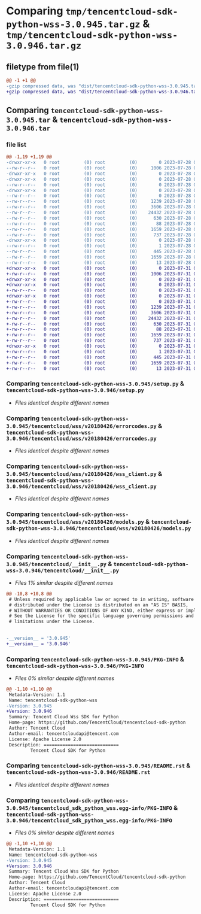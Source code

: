 # Comparing `tmp/tencentcloud-sdk-python-wss-3.0.945.tar.gz` & `tmp/tencentcloud-sdk-python-wss-3.0.946.tar.gz`

## filetype from file(1)

```diff
@@ -1 +1 @@
-gzip compressed data, was "dist/tencentcloud-sdk-python-wss-3.0.945.tar", last modified: Fri Jul 28 00:40:01 2023, max compression
+gzip compressed data, was "dist/tencentcloud-sdk-python-wss-3.0.946.tar", last modified: Mon Jul 31 00:40:18 2023, max compression
```

## Comparing `tencentcloud-sdk-python-wss-3.0.945.tar` & `tencentcloud-sdk-python-wss-3.0.946.tar`

### file list

```diff
@@ -1,19 +1,19 @@
-drwxr-xr-x   0 root         (0) root         (0)        0 2023-07-28 00:40:01.000000 tencentcloud-sdk-python-wss-3.0.945/
--rw-r--r--   0 root         (0) root         (0)     1006 2023-07-28 00:40:01.000000 tencentcloud-sdk-python-wss-3.0.945/setup.py
-drwxr-xr-x   0 root         (0) root         (0)        0 2023-07-28 00:40:01.000000 tencentcloud-sdk-python-wss-3.0.945/tencentcloud/
-drwxr-xr-x   0 root         (0) root         (0)        0 2023-07-28 00:40:01.000000 tencentcloud-sdk-python-wss-3.0.945/tencentcloud/wss/
--rw-r--r--   0 root         (0) root         (0)        0 2023-07-28 00:40:01.000000 tencentcloud-sdk-python-wss-3.0.945/tencentcloud/wss/__init__.py
-drwxr-xr-x   0 root         (0) root         (0)        0 2023-07-28 00:40:01.000000 tencentcloud-sdk-python-wss-3.0.945/tencentcloud/wss/v20180426/
--rw-r--r--   0 root         (0) root         (0)        0 2023-07-28 00:40:01.000000 tencentcloud-sdk-python-wss-3.0.945/tencentcloud/wss/v20180426/__init__.py
--rw-r--r--   0 root         (0) root         (0)     1239 2023-07-28 00:40:01.000000 tencentcloud-sdk-python-wss-3.0.945/tencentcloud/wss/v20180426/errorcodes.py
--rw-r--r--   0 root         (0) root         (0)     3606 2023-07-28 00:40:01.000000 tencentcloud-sdk-python-wss-3.0.945/tencentcloud/wss/v20180426/wss_client.py
--rw-r--r--   0 root         (0) root         (0)    24432 2023-07-28 00:40:01.000000 tencentcloud-sdk-python-wss-3.0.945/tencentcloud/wss/v20180426/models.py
--rw-r--r--   0 root         (0) root         (0)      630 2023-07-28 00:40:01.000000 tencentcloud-sdk-python-wss-3.0.945/tencentcloud/__init__.py
--rw-r--r--   0 root         (0) root         (0)       88 2023-07-28 00:40:01.000000 tencentcloud-sdk-python-wss-3.0.945/setup.cfg
--rw-r--r--   0 root         (0) root         (0)     1659 2023-07-28 00:40:01.000000 tencentcloud-sdk-python-wss-3.0.945/PKG-INFO
--rw-r--r--   0 root         (0) root         (0)      737 2023-07-28 00:40:01.000000 tencentcloud-sdk-python-wss-3.0.945/README.rst
-drwxr-xr-x   0 root         (0) root         (0)        0 2023-07-28 00:40:01.000000 tencentcloud-sdk-python-wss-3.0.945/tencentcloud_sdk_python_wss.egg-info/
--rw-r--r--   0 root         (0) root         (0)        1 2023-07-28 00:40:01.000000 tencentcloud-sdk-python-wss-3.0.945/tencentcloud_sdk_python_wss.egg-info/dependency_links.txt
--rw-r--r--   0 root         (0) root         (0)      445 2023-07-28 00:40:01.000000 tencentcloud-sdk-python-wss-3.0.945/tencentcloud_sdk_python_wss.egg-info/SOURCES.txt
--rw-r--r--   0 root         (0) root         (0)     1659 2023-07-28 00:40:01.000000 tencentcloud-sdk-python-wss-3.0.945/tencentcloud_sdk_python_wss.egg-info/PKG-INFO
--rw-r--r--   0 root         (0) root         (0)       13 2023-07-28 00:40:01.000000 tencentcloud-sdk-python-wss-3.0.945/tencentcloud_sdk_python_wss.egg-info/top_level.txt
+drwxr-xr-x   0 root         (0) root         (0)        0 2023-07-31 00:40:18.000000 tencentcloud-sdk-python-wss-3.0.946/
+-rw-r--r--   0 root         (0) root         (0)     1006 2023-07-31 00:40:18.000000 tencentcloud-sdk-python-wss-3.0.946/setup.py
+drwxr-xr-x   0 root         (0) root         (0)        0 2023-07-31 00:40:18.000000 tencentcloud-sdk-python-wss-3.0.946/tencentcloud/
+drwxr-xr-x   0 root         (0) root         (0)        0 2023-07-31 00:40:18.000000 tencentcloud-sdk-python-wss-3.0.946/tencentcloud/wss/
+-rw-r--r--   0 root         (0) root         (0)        0 2023-07-31 00:40:18.000000 tencentcloud-sdk-python-wss-3.0.946/tencentcloud/wss/__init__.py
+drwxr-xr-x   0 root         (0) root         (0)        0 2023-07-31 00:40:18.000000 tencentcloud-sdk-python-wss-3.0.946/tencentcloud/wss/v20180426/
+-rw-r--r--   0 root         (0) root         (0)        0 2023-07-31 00:40:18.000000 tencentcloud-sdk-python-wss-3.0.946/tencentcloud/wss/v20180426/__init__.py
+-rw-r--r--   0 root         (0) root         (0)     1239 2023-07-31 00:40:18.000000 tencentcloud-sdk-python-wss-3.0.946/tencentcloud/wss/v20180426/errorcodes.py
+-rw-r--r--   0 root         (0) root         (0)     3606 2023-07-31 00:40:18.000000 tencentcloud-sdk-python-wss-3.0.946/tencentcloud/wss/v20180426/wss_client.py
+-rw-r--r--   0 root         (0) root         (0)    24432 2023-07-31 00:40:18.000000 tencentcloud-sdk-python-wss-3.0.946/tencentcloud/wss/v20180426/models.py
+-rw-r--r--   0 root         (0) root         (0)      630 2023-07-31 00:40:18.000000 tencentcloud-sdk-python-wss-3.0.946/tencentcloud/__init__.py
+-rw-r--r--   0 root         (0) root         (0)       88 2023-07-31 00:40:18.000000 tencentcloud-sdk-python-wss-3.0.946/setup.cfg
+-rw-r--r--   0 root         (0) root         (0)     1659 2023-07-31 00:40:18.000000 tencentcloud-sdk-python-wss-3.0.946/PKG-INFO
+-rw-r--r--   0 root         (0) root         (0)      737 2023-07-31 00:40:18.000000 tencentcloud-sdk-python-wss-3.0.946/README.rst
+drwxr-xr-x   0 root         (0) root         (0)        0 2023-07-31 00:40:18.000000 tencentcloud-sdk-python-wss-3.0.946/tencentcloud_sdk_python_wss.egg-info/
+-rw-r--r--   0 root         (0) root         (0)        1 2023-07-31 00:40:18.000000 tencentcloud-sdk-python-wss-3.0.946/tencentcloud_sdk_python_wss.egg-info/dependency_links.txt
+-rw-r--r--   0 root         (0) root         (0)      445 2023-07-31 00:40:18.000000 tencentcloud-sdk-python-wss-3.0.946/tencentcloud_sdk_python_wss.egg-info/SOURCES.txt
+-rw-r--r--   0 root         (0) root         (0)     1659 2023-07-31 00:40:18.000000 tencentcloud-sdk-python-wss-3.0.946/tencentcloud_sdk_python_wss.egg-info/PKG-INFO
+-rw-r--r--   0 root         (0) root         (0)       13 2023-07-31 00:40:18.000000 tencentcloud-sdk-python-wss-3.0.946/tencentcloud_sdk_python_wss.egg-info/top_level.txt
```

### Comparing `tencentcloud-sdk-python-wss-3.0.945/setup.py` & `tencentcloud-sdk-python-wss-3.0.946/setup.py`

 * *Files identical despite different names*

### Comparing `tencentcloud-sdk-python-wss-3.0.945/tencentcloud/wss/v20180426/errorcodes.py` & `tencentcloud-sdk-python-wss-3.0.946/tencentcloud/wss/v20180426/errorcodes.py`

 * *Files identical despite different names*

### Comparing `tencentcloud-sdk-python-wss-3.0.945/tencentcloud/wss/v20180426/wss_client.py` & `tencentcloud-sdk-python-wss-3.0.946/tencentcloud/wss/v20180426/wss_client.py`

 * *Files identical despite different names*

### Comparing `tencentcloud-sdk-python-wss-3.0.945/tencentcloud/wss/v20180426/models.py` & `tencentcloud-sdk-python-wss-3.0.946/tencentcloud/wss/v20180426/models.py`

 * *Files identical despite different names*

### Comparing `tencentcloud-sdk-python-wss-3.0.945/tencentcloud/__init__.py` & `tencentcloud-sdk-python-wss-3.0.946/tencentcloud/__init__.py`

 * *Files 1% similar despite different names*

```diff
@@ -10,8 +10,8 @@
 # Unless required by applicable law or agreed to in writing, software
 # distributed under the License is distributed on an "AS IS" BASIS,
 # WITHOUT WARRANTIES OR CONDITIONS OF ANY KIND, either express or implied.
 # See the License for the specific language governing permissions and
 # limitations under the License.
 
 
-__version__ = '3.0.945'
+__version__ = '3.0.946'
```

### Comparing `tencentcloud-sdk-python-wss-3.0.945/PKG-INFO` & `tencentcloud-sdk-python-wss-3.0.946/PKG-INFO`

 * *Files 0% similar despite different names*

```diff
@@ -1,10 +1,10 @@
 Metadata-Version: 1.1
 Name: tencentcloud-sdk-python-wss
-Version: 3.0.945
+Version: 3.0.946
 Summary: Tencent Cloud Wss SDK for Python
 Home-page: https://github.com/TencentCloud/tencentcloud-sdk-python
 Author: Tencent Cloud
 Author-email: tencentcloudapi@tencent.com
 License: Apache License 2.0
 Description: ============================
         Tencent Cloud SDK for Python
```

### Comparing `tencentcloud-sdk-python-wss-3.0.945/README.rst` & `tencentcloud-sdk-python-wss-3.0.946/README.rst`

 * *Files identical despite different names*

### Comparing `tencentcloud-sdk-python-wss-3.0.945/tencentcloud_sdk_python_wss.egg-info/PKG-INFO` & `tencentcloud-sdk-python-wss-3.0.946/tencentcloud_sdk_python_wss.egg-info/PKG-INFO`

 * *Files 0% similar despite different names*

```diff
@@ -1,10 +1,10 @@
 Metadata-Version: 1.1
 Name: tencentcloud-sdk-python-wss
-Version: 3.0.945
+Version: 3.0.946
 Summary: Tencent Cloud Wss SDK for Python
 Home-page: https://github.com/TencentCloud/tencentcloud-sdk-python
 Author: Tencent Cloud
 Author-email: tencentcloudapi@tencent.com
 License: Apache License 2.0
 Description: ============================
         Tencent Cloud SDK for Python
```

